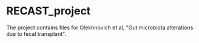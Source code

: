 # RECAST_project
The project contains files for Olekhnovich et al, "Gut microbiota alterations due  to fecal transplant".
